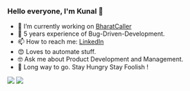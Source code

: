 ### Hello everyone, I'm Kunal 👋

- 🔭 I’m currently working on [BharatCaller](https://play.google.com/store/apps/details?id=com.bharatcallerapp.callerid)
- 🌱 5 years experience of Bug-Driven-Development.
- 📫 How to reach me: [LinkedIn](https://bit.ly/3dO4e9C)
- 😍 Loves to automate stuff.
- 🤓 Ask me about Product Development and Management.
- 🏃 Long way to go. Stay Hungry Stay Foolish !


![](https://github-readme-stats.vercel.app/api?username=kunalapk&show_icons=true&count_private=true&line_height=40)
![](https://github-readme-stats.vercel.app/api/top-langs/?username=kunalapk&hide=html)
